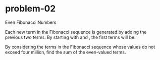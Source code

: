# problem-02
Even Fibonacci Numbers

Each new term in the Fibonacci sequence is generated by adding the previous two terms. By starting with 
 and 
, the first 
 terms will be:

By considering the terms in the Fibonacci sequence whose values do not exceed four million, find the sum of the even-valued terms.
